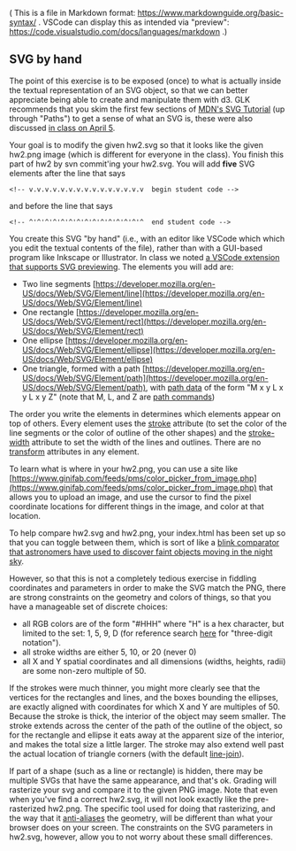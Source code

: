 ( This is a file in Markdown format: https://www.markdownguide.org/basic-syntax/ .
VSCode can display this as intended via "preview": https://code.visualstudio.com/docs/languages/markdown .)

## SVG by hand

The point of this exercise is to be exposed (once) to what is actually inside the textual representation of an SVG object, so that we can better appreciate being able to create and manipulate them with d3. GLK recommends that you skim the first few sections of [MDN's SVG Tutorial](https://developer.mozilla.org/en-US/docs/Web/SVG/Tutorial) (up through "Paths") to get a sense of what an SVG is, these were also discussed [in class on April 5](http://people.cs.uchicago.edu/~glk/class/datavis/slides/04-05-WebTufte.pdf).

Your goal is to modify the given hw2.svg so that it looks like the given hw2.png image (which is different for everyone in the class). You finish this part of hw2 by svn commit'ing your hw2.svg. You will add **five** SVG elements after the line that says

    <!-- v.v.v.v.v.v.v.v.v.v.v.v.v.v.v  begin student code -->

and before the line that says

    <!-- ^'^'^'^'^'^'^'^'^'^'^'^'^'^'^  end student code -->

You create this SVG "by hand" (i.e., with an editor like VSCode which which you edit the textual contents of the file), rather than with a GUI-based program like Inkscape or Illustrator. In class we noted [a VSCode extension that supports SVG previewing](https://marketplace.visualstudio.com/items?itemName=jock.svg). The elements you will add are:

- Two line segments [https://developer.mozilla.org/en-US/docs/Web/SVG/Element/line](https://developer.mozilla.org/en-US/docs/Web/SVG/Element/line)
- One rectangle [https://developer.mozilla.org/en-US/docs/Web/SVG/Element/rect](https://developer.mozilla.org/en-US/docs/Web/SVG/Element/rect)
- One ellipse [https://developer.mozilla.org/en-US/docs/Web/SVG/Element/ellipse](https://developer.mozilla.org/en-US/docs/Web/SVG/Element/ellipse)
- One triangle, formed with a path [https://developer.mozilla.org/en-US/docs/Web/SVG/Element/path](https://developer.mozilla.org/en-US/docs/Web/SVG/Element/path), with [path data](https://developer.mozilla.org/en-US/docs/Web/SVG/Attribute/d) of the form "M x y L x y L x y Z" (note that M, L, and Z are [path commands](https://developer.mozilla.org/en-US/docs/Web/SVG/Attribute/d#path_commands))

The order you write the elements in determines which elements appear on top of others. Every element uses the [stroke](https://developer.mozilla.org/en-US/docs/Web/SVG/Attribute/stroke) attribute (to set the color of the line segments or the color of outline of the other shapes) and the [stroke-width](https://developer.mozilla.org/en-US/docs/Web/SVG/Attribute/stroke-width) attribute to set the width of the lines and outlines. There are no [transform](https://developer.mozilla.org/en-US/docs/Web/SVG/Attribute/transform) attributes in any element.

To learn what is where in your hw2.png, you can use a site like [https://www.ginifab.com/feeds/pms/color_picker_from_image.php](https://www.ginifab.com/feeds/pms/color_picker_from_image.php) that allows you to upload an image, and use the cursor to find the pixel coordinate locations for different things in the image, and color at that location.

To help compare hw2.svg and hw2.png, your index.html has been set up so that you can toggle between them, which is sort of like a [blink comparator that astronomers have used to discover faint objects moving in the night sky](https://en.wikipedia.org/wiki/Blink_comparator).

However, so that this is not a completely tedious exercise in fiddling coordinates and parameters in order to make the SVG match the PNG, there are strong constraints on the geometry and colors of things, so that you have a manageable set of discrete choices:

- all RGB colors are of the form "#HHH" where "H" is a hex character, but limited to the set: 1, 5, 9, D (for reference search [here](https://developer.mozilla.org/en-US/docs/Web/CSS/color_value) for "three-digit notation").
- all stroke widths are either 5, 10, or 20 (never 0)
- all X and Y spatial coordinates and all dimensions (widths, heights, radii) are some non-zero multiple of 50.

If the strokes were much thinner, you might more clearly see that the vertices for the rectangles and lines, and the boxes bounding the ellipses, are exactly aligned with coordinates for which X and Y are multiples of 50. Because the stroke is thick, the interior of the object may seem smaller. The stroke extends across the center of the path of the outline of the object, so for the rectangle and ellipse it eats away at the apparent size of the interior, and makes the total size a little larger. The stroke may also extend well past the actual location of triangle corners (with the default [line-join](https://developer.mozilla.org/en-US/docs/Web/SVG/Attribute/stroke-linejoin)).

If part of a shape (such as a line or rectangle) is hidden, there may be multiple SVGs that have the same appearance, and that's ok. Grading will rasterize your svg and compare it to the given PNG image. Note that even when you've find a correct hw2.svg, it will not look exactly like the pre-rasterized hw2.png. The specific tool used for doing that rasterizing, and the way that it [anti-aliases](https://en.wikipedia.org/wiki/Spatial_anti-aliasing) the geometry, will be different than what your browser does on your screen. The constraints on the SVG parameters in hw2.svg, however, allow you to not worry about these small differences.
